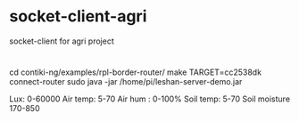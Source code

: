 # socket-client-agri
socket-client for agri project

#
cd contiki-ng/examples/rpl-border-router/
make TARGET=cc2538dk connect-router
sudo java -jar /home/pi/leshan-server-demo.jar



Lux: 0-60000
Air temp: 5-70
Air hum : 0-100%
Soil temp: 5-70
Soil moisture 170-850